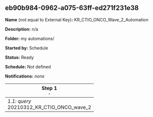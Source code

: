 ## eb90b984-0962-a075-63ff-ed271f231e38

**Name** (not equal to External Key)**:** KR_CTIO_ONCO_Wave_2_Automation

**Description:** n/a

**Folder:** my automations/

**Started by:** Schedule

**Status:** Ready

**Schedule:** Not defined

**Notifications:** _none_


| Step 1<br>_<small>-</small>_ |
| --- |
| _1.1: query_<br>20210312_KR_CTIO_ONCO_wave_2 |
